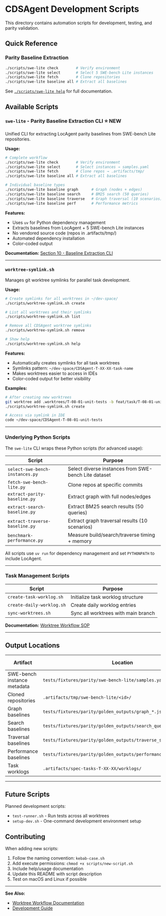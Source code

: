 # CDSAgent Development Scripts

This directory contains automation scripts for development, testing, and parity validation.

## Quick Reference

### Parity Baseline Extraction

```bash
./scripts/swe-lite check        # Verify environment
./scripts/swe-lite select       # Select 5 SWE-bench Lite instances
./scripts/swe-lite fetch        # Clone repositories
./scripts/swe-lite baseline all # Extract all baselines
```

See [`./scripts/swe-lite help`](./swe-lite) for full documentation.

## Available Scripts

### `swe-lite` - Parity Baseline Extraction CLI ⭐ NEW

Unified CLI for extracting LocAgent parity baselines from SWE-bench Lite repositories.

**Usage:**

```bash
# Complete workflow
./scripts/swe-lite check        # Verify environment
./scripts/swe-lite select       # Select instances → samples.yaml
./scripts/swe-lite fetch        # Clone repos → .artifacts/tmp/
./scripts/swe-lite baseline all # Extract all baselines

# Individual baseline types
./scripts/swe-lite baseline graph      # Graph (nodes + edges)
./scripts/swe-lite baseline search     # BM25 search (50 queries)
./scripts/swe-lite baseline traverse   # Graph traversal (10 scenarios)
./scripts/swe-lite baseline perf       # Performance metrics
```

**Features:**

- Uses `uv` for Python dependency management
- Extracts baselines from LocAgent + 5 SWE-bench Lite instances
- No vendored source code (repos in .artifacts/tmp/)
- Automated dependency installation
- Color-coded output

**Documentation:** [Section 10 - Baseline Extraction CLI](../docs/parity-validation-methodology.md#10-baseline-extraction-cli)

---

### `worktree-symlink.sh`

Manages git worktree symlinks for parallel task development.

**Usage:**

```bash
# Create symlinks for all worktrees in ~/dev-space/
./scripts/worktree-symlink.sh create

# List all worktrees and their symlinks
./scripts/worktree-symlink.sh list

# Remove all CDSAgent worktree symlinks
./scripts/worktree-symlink.sh remove

# Show help
./scripts/worktree-symlink.sh help
```

**Features:**

- Automatically creates symlinks for all task worktrees
- Symlinks pattern: `~/dev-space/CDSAgent-T-XX-XX-task-name`
- Makes worktrees easier to access in IDEs
- Color-coded output for better visibility

**Examples:**

```bash
# After creating new worktrees
git worktree add .worktrees/T-08-01-unit-tests -b feat/task/T-08-01-unit-tests main
./scripts/worktree-symlink.sh create

# Access via symlink in IDE
code ~/dev-space/CDSAgent-T-08-01-unit-tests
```

---

### Underlying Python Scripts

The `swe-lite` CLI wraps these Python scripts (for advanced usage):

| Script | Purpose |
|--------|---------|
| `select-swe-bench-instances.py` | Select diverse instances from SWE-bench Lite dataset |
| `fetch-swe-bench-lite.py` | Clone repos at specific commits |
| `extract-parity-baseline.py` | Extract graph with full nodes/edges |
| `extract-search-baseline.py` | Extract BM25 search results (50 queries) |
| `extract-traverse-baseline.py` | Extract graph traversal results (10 scenarios) |
| `benchmark-performance.py` | Measure build/search/traverse timing + memory |

All scripts use `uv run` for dependency management and set `PYTHONPATH` to include LocAgent.

---

### Task Management Scripts

| Script | Purpose |
|--------|---------|
| `create-task-worklog.sh` | Initialize task worklog structure |
| `create-daily-worklog.sh` | Create daily worklog entries |
| `sync-worktrees.sh` | Sync all worktrees with main branch |

**Documentation:** [Worktree Workflow SOP](../docs/WORKTREE_WORKFLOW.md)

---

## Output Locations

| Artifact | Location | Tracked in Git? |
|----------|----------|-----------------|
| SWE-bench instance metadata | `tests/fixtures/parity/swe-bench-lite/samples.yaml` | ✅ Yes |
| Cloned repositories | `.artifacts/tmp/swe-bench-lite/<id>/` | ❌ No (gitignored) |
| Graph baselines | `tests/fixtures/parity/golden_outputs/graph_*.json` | ✅ Yes |
| Search baselines | `tests/fixtures/parity/golden_outputs/search_queries.jsonl` | ✅ Yes |
| Traversal baselines | `tests/fixtures/parity/golden_outputs/traverse_samples.jsonl` | ✅ Yes |
| Performance baselines | `tests/fixtures/parity/golden_outputs/performance_baselines.json` | ✅ Yes |
| Task worklogs | `.artifacts/spec-tasks-T-XX-XX/worklogs/` | ✅ Yes |

---

## Future Scripts

Planned development scripts:

- `test-runner.sh` - Run tests across all worktrees
- `setup-dev.sh` - One-command development environment setup

## Contributing

When adding new scripts:

1. Follow the naming convention: `kebab-case.sh`
2. Add execute permissions: `chmod +x scripts/new-script.sh`
3. Include help/usage documentation
4. Update this README with script description
5. Test on macOS and Linux if possible

---

**See Also:**

- [Worktree Workflow Documentation](../docs/WORKTREE_WORKFLOW.md)
- [Development Guide](../README.md#development)

